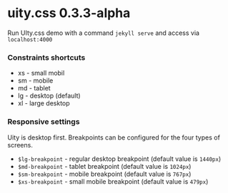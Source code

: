 # uity.css 0.3.3-alpha

Run UIty.css demo with a command `jekyll serve` and access via `localhost:4000`

### Constraints shortcuts
- xs - small mobil
- sm - mobile
- md - tablet
- lg - desktop (default)
- xl - large desktop

### Responsive settings

Uity is desktop first. Breakpoints can be configured for the four types of screens.

- `$lg-breakpoint` - regular desktop breakpoint (default value is `1440px`)
- `$md-breakpoint` - tablet breakpoint (default value is `1024px`)
- `$sm-breakpoint` - mobile breakpoint (default value is `767px`)
- `$xs-breakpoint` - small mobile breakpoint (default value is `479px`)
